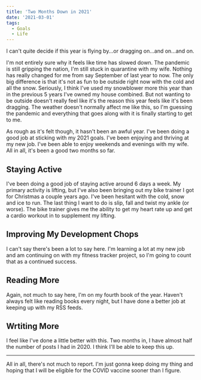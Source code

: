 ```yaml
---
title: 'Two Months Down in 2021'
date: '2021-03-01'
tags:
  - Goals
  - Life
---
```


I can't quite decide if this year is flying by...or dragging on...and on...and on.
<!-- excerpt -->

I'm not entirely sure why it feels like time has slowed down. The pandemic is still gripping the nation, I'm still stuck in quarantine with my wife. Nothing has really changed for me from say September of last year to now. The only big difference is that it's not as fun to be outside right now with the cold and all the snow. Seriously, I think I've used my snowblower more this year than in the previous 5 years I've owned my house combined. But not wanting to be outside doesn't really feel like it's the reason this year feels like it's been dragging. The weather doesn't normally affect me like this, so I'm guessing the pandemic and everything that goes along with it is finally starting to get to me.

As rough as it's felt though, it hasn't been an awful year. I've been doing a good job at sticking with my 2021 goals. I've been enjoying and thriving at my new job. I've been able to enjoy weekends and evenings with my wife. All in all, it's been a good two months so far.

## Staying Active

I've been doing a good job of staying active around 6 days a week. My primary activity is lifting, but I've also been bringing out my bike trainer I got for Christmas a couple years ago. I've been hesitant with the cold, snow and ice to run. The last thing I want to do is slip, fall and twist my ankle (or worse). The bike trainer gives me the ability to get my heart rate up and get a cardio workout in to supplement my lifting.

## Improving My Development Chops

I can't say there's been a lot to say here. I'm learning a lot at my new job and am continuing on with my fitness tracker project, so I'm going to count that as a continued success.

## Reading More

Again, not much to say here, I'm on my fourth book of the year. Haven't always felt like reading books every night, but I have done a better job at keeping up with my RSS feeds.

## Wrtiting More

I feel like I've done a little better with this. Two months in, I have almost half the number of posts I had in 2020. I think I'll be able to keep this up.

<hr />

All in all, there's not much to report. I'm just gonna keep doing my thing and hoping that I will be eligible for the COVID vaccine sooner than I figure.

